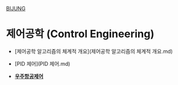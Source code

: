 [BIJUNG](../index.md)
# 제어공학 (Control Engineering)

- [제어공학 알고리즘의 체계적 개요](제어공학 알고리즘의 체계적 개요.md)
- [PID 제어](PID 제어.md)

- [**우주항공제어**](gnc/index.md)


